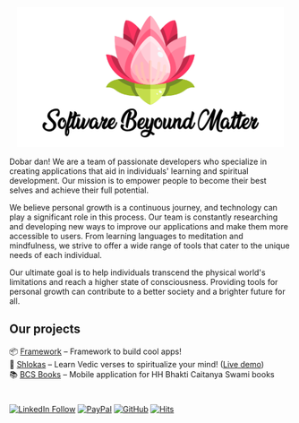 <p align="center">
    <img src="https://github.com/akdasa-studios/.github/blob/main/profile/poster.png?raw=true" height="250">
</p>

Dobar dan! We are a team of passionate developers who specialize in creating applications that aid in individuals' learning and spiritual development. Our mission is to empower people to become their best selves and achieve their full potential.

We believe personal growth is a continuous journey, and technology can play a significant role in this process. Our team is constantly researching and developing new ways to improve our applications and make them more accessible to users. From learning languages to meditation and mindfulness, we strive to offer a wide range of tools that cater to the unique needs of each individual.

Our ultimate goal is to help individuals transcend the physical world's limitations and reach a higher state of consciousness. Providing tools for personal growth can contribute to a better society and a brighter future for all.

## Our projects
📦 [Framework](https://github.com/akdasa-studios/framework) – Framework to build cool apps!<br>
📜 [Shlokas](https://github.com/akdasa-studios/shlokas) – Learn Vedic verses to spiritualize your mind! ([Live demo](https://shlokas.app))<br>
📚 [BCS Books](https://github.com/akdasa-studios/bcs-books) – Mobile application for HH Bhakti Caitanya Swami books

#
[![LinkedIn Follow](https://img.shields.io/badge/Follow%20AKD%20Studios-f3eadb?style=for-the-badge&logo=linkedin&logoColor=black)](https://www.linkedin.com/company/akd-studios)
[![PayPal](https://img.shields.io/badge/Support%20us-009cde?style=for-the-badge&logo=paypal&logoColor=white)](https://www.paypal.com/paypalme/akdstudios)
[![GitHub](https://img.shields.io/badge/Become%20a%20sponsor-d858a7?style=for-the-badge&logo=github&logoColor=white)](https://github.com/sponsors/akdasa-studios)
[![Hits](https://hits.sh/github.com/akdasa-studios.svg?style=for-the-badge)](https://hits.sh/github.com/akdasa-studios/)
